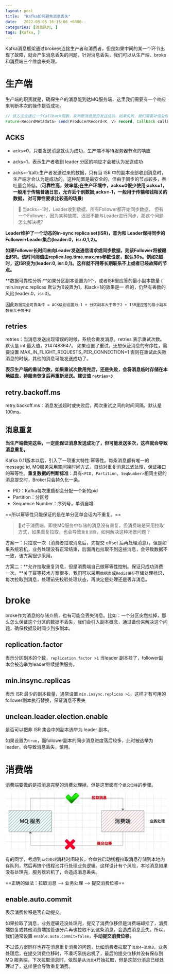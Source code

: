 ```yaml
---
layout: post
title:  "Kafka如何避免消息丢失"
date:   2022-05-05 16:15:06 +0800--
categories: [消息队列, ]
tags: [Kafka, ]  
---
```




Kafka消息框架通过broke来连接生产者和消费者，但是如果中间的某一个环节出现了故障，就会产生消息丢失的问题。针对消息丢失，我们可以从生产端、broke和消费端三个维度来处理。



# 生产端

生产端的职责就是，确保生产的消息能到达MQ服务端，这里我们需要有一个响应来判断本次的操作是否成功。

```java
// 该方法会通过一个Callback函数，来判断消息是否发送成功，如果失败，我们需要补偿处理。
Future<RecordMetadata> send(ProducerRecord<K, V> record, Callback callback)
```

## ACKS

- acks=0，只要发送消息就认为成功，生产端不等待服务器节点的响应

- acks=1，表示生产者收到 leader 分区的响应才会被认为发送成功

- acks=-1(all):生产者发送过来的数据，只有当 ISR 中的副本全部收到消息时，生产端才会认为是成功的。这种配置是最安全的，但由于同步的节点较多，吞吐量会降低。(**可靠性高，效率低;在生产环境中，acks=0很少使用;acks=1，一般用于传输普通日志，允许丢个别数据;acks=-1，一般用于传输和钱相关的数据， 对可靠性要求比较高的场景**)

> 🤔 当acks=-1时，Leader收到数据，所有Follower都开始同步数据， 但有一个Follower，因为某种故障，迟迟不能与Leader进行同步，那这个问题怎么解决呢?

**Leader维护了一个动态的in-sync replica set(ISR)，意为和 Leader保持同步的Follower+Leader集合(leader:0，isr:0,1,2)。**

**如果Follower长时间未向Leader发送通信请求或同步数据，则该Follower将被踢出ISR。该时间阈值由replica.lag.time.max.ms参数设定，默认30s。例如2超时，这ISR变为(leader:0, isr:0,1)。这样就不用等长期联系不上或者已经故障的节点。**

**数据可靠性分析:**如果分区副本设置为1个，或者ISR里应答的最小副本数量 ( min.insync.replicas 默认为1)设置为1，和ack=1的效果是一 样的，仍然有丢数的风险(leader:0，isr:0)。

因此`数据完全可靠条件 = ACK级别设置为-1 + 分区副本大于等于2 + ISR里应答的最小副本数量大于等于2`



## **retries**

retries：当消息发送出现错误的时候，系统会重发消息。retries 表示重试次数。默认是 int 最大值，2147483647。 如果设置了重试，还想保证消息的有序性，需要设置 MAX_IN_FLIGHT_REQUESTS_PER_CONNECTION=1 否则在重试此失败消息的时候，其他的消息可能发送成功了。

**表示生产端的重试次数，如果重试次数用完后，还是失败，会将消息临时存储在本地磁盘，待服务恢复后再重新发送。建议值 `retries=3`**



##  **retry.backoff.ms**

retry.backoff.ms：消息发送超时或失败后，两次重试之间的时间间隔，默认是 100ms。



## 消息重复

**当生产端做完这些，一定能保证消息发送成功了，但可能发送多次，这样就会导致消息重复。**

Kafka 0.11版本以后，引入了一项重大特性:幂等性。每条消息都有唯一的message id, MQ服务采用空间换时间方式，自动对重复消息过滤处理，保证接口的幂等性。**重复数据的判断标准**：具有`<PID, Partition, SeqNumber>`相同主键的消息提交时，Broker只会持久化一条。

- PID：Kafka每次重启都会分配一个新的pid
- Partition：分区号
- Sequence Number：序列号，单调自增

==所以幂等性只能保证的是在单分区单会话内不重复。==

> 🤔对于消费端，即使MQ服务中存储的消息没有重复，但消费端是采用拉取方式，如果重复拉取，也会导致`重复消费`，如何解决这种场景问题？


方案一：只拉取一次（消费者拉取消息后，先提交 offset 后再处理消息），但是如果系统宕机，业务处理没有正常结束，后面再也拉取不到这些消息，会导致数据不一致，该方案很少采用。

方案二：**允许拉取重复消息，但是消费端自己做幂等性控制。保证只成功消费一次。**关于幂等技术方案很多，我们可以采用`数据表`或`Redis缓存`存储处理标识，每次拉取到消息，处理前先校验处理状态，再决定是处理还是丢弃消息。

# broke

broke作为消息的存储介质，也有可能会丢失消息。比如：一个分区突然挂掉，那么怎么保证这个分区的数据不丢失，我们会引入副本概念，通过备份来解决这个问题，确保数据及时同步到多副本。

## **replication.factor**

表示分区副本的个数，`replication.factor >1` 当leader 副本挂了，follower副本会被选举为leader继续提供服务。

## **min.insync.replicas**

表示 ISR 最少的副本数量，通常设置 `min.insync.replicas >1`，这样才有可用的follower副本执行替换，保证消息不丢失

## **unclean.leader.election.enable**

是否可以把非 ISR 集合中的副本选举为 leader 副本。

如果设置为`true`，而follower副本的同步消息进度落后较多，此时被选举为leader，会导致消息丢失，慎用。





# 消费端

消费端要做的是把消息完整的消费处理掉。但是这里面有个`提交位移`的步骤。

![image-20220508163724587](/assets/imgs/image-20220508163724587.png)

有的同学，考虑到`业务处理`消耗时间较长，会单独启动线程拉取消息存储到本地内存队列，然后再搞个线程池并行处理业务逻辑。这样设计有个风险，本地消息如果没有处理完，服务器宕机了，会造成消息丢失。

==正确的做法：拉取消息 --> 业务处理  --> 提交消费位移==

## **enable.auto.commit**

表示消费位移是否自动提交。

如果拉取了消息，业务逻辑还没处理完，提交了消费位移但是消费端却挂了，消费端恢复或其他消费端接管该分片再也拉取不到这条消息，会造成消息丢失。所以，我们通常设置 `enable.auto.commit=false`，**手动提交消费位移。**

不过该方案同样也存在消息重复消费的问题，比如消费者拉取了`消息4~消息8`，业务处理后，在提交消费位移时，不凑巧系统宕机了，最后的提交位移并没有保存到MQ 服务端，下次拉取消息时，依然是从`消息4`开始拉取，但是这部分消息已经处理过了，这样便会导致重复消费。

